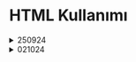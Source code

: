 <h1>HTML Kullanımı</h1>
<details>
  <summary>250924</summary>
 

  - Uygulama 1: Temel <mark>h1,h2,h3,h4,h5,h6</mark> etiketi
  - Uygulama 2: Paragraphs etiketi kullanımı
  - Uygulama 3: Lorem ve biçimlendirme etiketleri kullanımı
  - Uygulama 4: Sıralı-Sırasız liste kullaımı
</details>
<details>
  <summary>021024</summary>
 

  - list1: Donanım birimleri listesi
  - program: 11A Ders Programı
  - quiz: Deneme Quiz1
  - table: İlk table etiketi kullanımı
</details>

